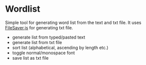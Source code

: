 # Wordlist

Simple tool for generating word list from the text and txt file. It uses [FileSaver.js](https://github.com/eligrey/FileSaver.js/) for generating txt file.

- generate list from typed/pasted text
- generate list from txt file
- sort list (alphabetical, ascending by length etc.)
- toggle normal/monospace font
- save list as txt file